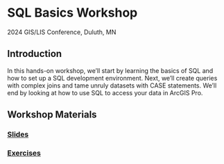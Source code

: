 # SQL Basics Workshop

2024 GIS/LIS Conference, Duluth, MN

## Introduction

In this hands-on workshop, we’ll start by learning the basics of SQL and how to set up a SQL development environment. Next, we’ll create queries with complex joins and tame unruly datasets with CASE statements. We’ll end by looking at how to use SQL to access your data in ArcGIS Pro.

## Workshop Materials

### [Slides](<[./slides.md](https://docs.google.com/presentation/d/1XfTvkL0kzQXpuXNamegu28KWDiKgU-_pWrSQbWLrQbs/edit?usp=sharing)>)

### [Exercises](./Exercises/README.md)
